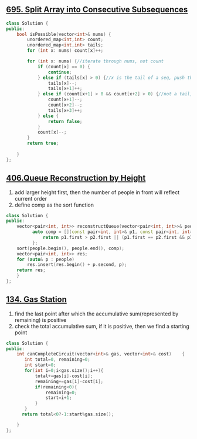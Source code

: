 ## [695. Split Array into Consecutive Subsequences](https://leetcode.com/problems/split-array-into-consecutive-subsequences/)

```c++
class Solution {
public:
    bool isPossible(vector<int>& nums) {
        unordered_map<int,int> count;
        unordered_map<int,int> tails;
        for (int x: nums) count[x]++;

        for (int x: nums) {//iterate through nums, not count
            if (count[x] == 0) {
                continue;
            } else if (tails[x] > 0) {//x is the tail of a seq, push the tail one position to the right
                tails[x]--;
                tails[x+1]++;
            } else if (count[x+1] > 0 && count[x+2] > 0) {//not a tail, start a new seq
                count[x+1]--;
                count[x+2]--;
                tails[x+3]++;
            } else {
                return false;
            }
            count[x]--;
        }
        return true;
       
    }
};
```

## [406.Queue Reconstruction by Height](https://leetcode.com/problems/queue-reconstruction-by-height/)
1. add larger height first, then the number of people in front will reflect current order
2. define comp as the sort function
```c++
class Solution {
public:
    vector<pair<int, int>> reconstructQueue(vector<pair<int, int>>& people) {
          auto comp = [](const pair<int, int>& p1, const pair<int, int>& p2){ 
              return p1.first > p2.first || (p1.first == p2.first && p1.second < p2.second); 
          };
    sort(people.begin(), people.end(), comp);
    vector<pair<int, int>> res;
    for (auto& p : people) 
        res.insert(res.begin() + p.second, p);
    return res;
    }
};
```


## [134. Gas Station](https://leetcode.com/problems/gas-station/)
1. find the last point after which the accumulative sum(represented by remaining) is positive
2. check the total accumulative sum, if it is positive, then we find a starting point

```c++
class Solution {
public:
    int canCompleteCircuit(vector<int>& gas, vector<int>& cost)    {
       int total=0, remaining=0;
       int start=0;
       for(int i=0;i<gas.size();i++){
           total+=gas[i]-cost[i];
           remaining+=gas[i]-cost[i];
           if(remaining<0){
               remaining=0;
               start=i+1;
           }
       }
      return total<0?-1:start%gas.size();

    }
};
```
